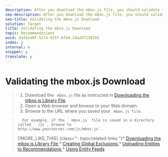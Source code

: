 ```yaml
---
description: After you download the mbox.js file, you should validate the download.
seo-description: After you download the mbox.js file, you should validate the download.
seo-title: Validating the mbox.js Download
solution: Target
title: Validating the mbox.js Download
topic: Recommendations
uuid: d1d1ea8f-517a-415f-bf44-2da2d7258181
index: y
internal: n
snippet: y
translate: y
---
```


# Validating the mbox.js Download


>1. Download the ` mbox.js` file as instructed in [ Downloading the mbox.js Library File](../../c_gettingstarted_recs/t_preparingsite_recs/t_mboxjs_dl_recs.md#task_6B577DD43FD346F7BC01962DAA822816).
>1. Open a Web browser and browse to your Web domain.
>1. Browse to the URL where you saved your ` mbox.js file`.

>       For example, if the ` mbox.js` file is saved in a directory called ` /js`, browse to ` http://www.yourserver.com/js/mbox.js`. 
>[!MORE_LIKE_THIS] {class="- topic/related-links "}* [ Downloading the mbox.js Library File ](t_mboxjs_dl_recs.md#task_6B577DD43FD346F7BC01962DAA822816)* [ Creating Global Exclusions ](t_Creating_Global_Exclusions.md#task_ABDA6F68D8BD47988A67A06396121318)* [ Uploading Entities to Recommendations ](c_Uploading_Entities_to_Recommendations.md#concept_23D55B1FAEBE425A8A0F9796A0E21AE1)* [ Using Entity Feeds ](t_Using_Entity_Feeds.md#task_4034B221DC754633B1280893AE6B5F86)